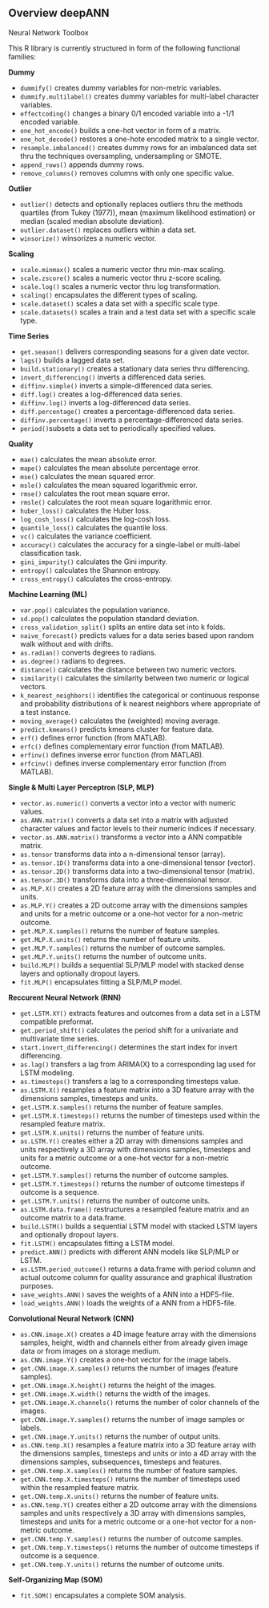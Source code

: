 <!-- # deepANN -->
<h2>Overview deepANN</h2>
Neural Network Toolbox

This R library is currently structured in form of the following functional families:

<b>Dummy</b>
<ul>
  <li><code>dummify()</code> creates dummy variables for non-metric variables.</li>
  <li><code>dummify.multilabel()</code> creates dummy variables for multi-label character variables.</li>
  <li><code>effectcoding()</code> changes a binary 0/1 encoded variable into a -1/1 encoded variable.</li>
  <li><code>one_hot_encode()</code> builds a one-hot vector in form of a matrix.</li>
  <li><code>one_hot_decode()</code> restores a one-hote encoded matrix to a single vector.</li>
  <li><code>resample.imbalanced()</code> creates dummy rows for an imbalanced data set thru the techniques oversampling, undersampling or SMOTE.</li>
  <li><code>append_rows()</code> appends dummy rows.</li>
  <li><code>remove_columns()</code> removes columns with only one specific value.</li>
</ul>

<b>Outlier</b>
<ul>
  <li><code>outlier()</code> detects and optionally replaces outliers thru the methods quartiles (from Tukey (1977)), mean (maximum likelihood estimation) or median (scaled median absolute deviation).</li>
  <li><code>outlier.dataset()</code> replaces outliers within a data set.</li>
  <li><code>winsorize()</code> winsorizes a numeric vector.</li>
</ul>

<b>Scaling</b>
<ul>
  <li><code>scale.minmax()</code> scales a numeric vector thru min-max scaling.</li>
  <li><code>scale.zscore()</code> scales a numeric vector thru z-score scaling.</li>
  <li><code>scale.log()</code> scales a numeric vector thru log transformation.</li>
  <li><code>scaling()</code> encapsulates the different types of scaling.</li>
  <li><code>scale.dataset()</code> scales a data set with a specific scale type.</li>
  <li><code>scale.datasets()</code> scales a train and a test data set with a specific scale type.</li>
</ul>

<b>Time Series</b>
<ul>
  <li><code>get.season()</code> delivers corresponding seasons for a given date vector.</li>
  <li><code>lags()</code> builds a lagged data set.</li>
  <li><code>build.stationary()</code> creates a stationary data series thru differencing.</li>
  <li><code>invert_differencing()</code> inverts a differenced data series.</li>
  <li><code>diffinv.simple()</code> inverts a simple-differenced data series.</li>
  <li><code>diff.log()</code> creates a log-differenced data series.</li>
  <li><code>diffinv.log()</code> inverts a log-differenced data series.</li>
  <li><code>diff.percentage()</code> creates a percentage-differenced data series.</li>
  <li><code>diffinv.percentage()</code> inverts a percentage-differenced data series.</li>
  <li><code>period()</code>subsets a data set to periodically specified values.</li>
</ul>

<b>Quality</b>
<ul>
  <li><code>mae()</code> calculates the mean absolute error.</li>
  <li><code>mape()</code> calculates the mean absolute percentage error.</li>
  <li><code>mse()</code> calculates the mean squared error.</li>
  <li><code>msle()</code> calculates the mean squared logarithmic error.</li>
  <li><code>rmse()</code> calculates the root mean square error.</li>
  <li><code>rmsle()</code> calculates the root mean square logarithmic error.</li>
  <li><code>huber_loss()</code> calculates the Huber loss.</li>
  <li><code>log_cosh_loss()</code> calculates the log-cosh loss.</li>
  <li><code>quantile_loss()</code> calculates the quantile loss.</li>
  <li><code>vc()</code> calculates the variance coefficient.</li>
  <li><code>accuracy()</code> calculates the accuracy for a single-label or multi-label classification task.</li>
  <li><code>gini_impurity()</code> calculates the Gini impurity.</li>
  <li><code>entropy()</code> calculates the Shannon entropy.</li>
  <li><code>cross_entropy()</code> calculates the cross-entropy.</li>
</ul>

<b>Machine Learning (ML)</b>
<ul>
  <li><code>var.pop()</code> calculates the population variance.</li>
  <li><code>sd.pop()</code> calculates the population standard deviation.</li>
  <li><code>cross_validation_split()</code> splits an entire data set into k folds.</li>
  <li><code>naive_forecast()</code> predicts values for a data series based upon random walk without and with drifts.</li>
  <li><code>as.radian()</code> converts degrees to radians.</li>
  <li><code>as.degree()</code> radians to degrees.</li>
  <li><code>distance()</code> calculates the distance between two numeric vectors.</li>
  <li><code>similarity()</code> calculates the similarity between two numeric or logical vectors.</li>
  <li><code>k_nearest_neighbors()</code> identifies the categorical or continuous response and probability distributions of k nearest neighbors where appropriate of a test instance.</li>
  <li><code>moving_average()</code> calculates the (weighted) moving average.</li>
  <li><code>predict.kmeans()</code> predicts kmeans cluster for feature data.</li>
  <li><code>erf()</code> defines error function (from MATLAB).</li>
  <li><code>erfc()</code> defines complementary error function (from MATLAB).</li>
  <li><code>erfinv()</code> defines inverse error function (from MATLAB).</li>
  <li><code>erfcinv()</code> defines inverse complementary error function (from MATLAB).</li>
</ul>

<b>Single & Multi Layer Perceptron (SLP, MLP)</b>
<ul>
  <li><code>vector.as.numeric()</code> converts a vector into a vector with numeric values.</li>
  <li><code>as.ANN.matrix()</code> converts a data set into a matrix with adjusted character values and factor levels to their numeric indices if necessary.</li>
  <li><code>vector.as.ANN.matrix()</code> transforms a vector into a ANN compatible matrix.</li>
  <li><code>as.tensor</code> transforms data into a n-dimensional tensor (array).</li>
  <li><code>as.tensor.1D()</code> transforms data into a one-dimensional tensor (vector).</li>
  <li><code>as.tensor.2D()</code> transforms data into a two-dimensional tensor (matrix).</li>
  <li><code>as.tensor.3D()</code> transforms data into a three-dimensional tensor.</li>
  <li><code>as.MLP.X()</code> creates a 2D feature array with the dimensions samples and units.</li>
  <li><code>as.MLP.Y()</code> creates a 2D outcome array with the dimensions samples and units for a metric outcome or a one-hot vector for a non-metric outcome.</li>
  <li><code>get.MLP.X.samples()</code> returns the number of feature samples.</li>
  <li><code>get.MLP.X.units()</code> returns the number of feature units.</li>
  <li><code>get.MLP.Y.samples()</code> returns the number of outcome samples.</li>
  <li><code>get.MLP.Y.units()</code> returns the number of outcome units.</li>
  <li><code>build.MLP()</code> builds a sequential SLP/MLP model with stacked dense layers and optionally dropout layers.</li>
  <li><code>fit.MLP()</code> encapsulates fitting a SLP/MLP model.</li>
</ul>

<b>Reccurent Neural Network (RNN)</b>
<ul>
  <li><code>get.LSTM.XY()</code> extracts features and outcomes from a data set in a LSTM compatible preformat.</li>
  <li><code>get.period_shift()</code> calculates the period shift for a univariate and multivariate time series.</li>
  <li><code>start.invert_differencing()</code> determines the start index for invert differencing.</li>
  <li><code>as.lag()</code> transfers a lag from ARIMA(X) to a corresponding lag used for LSTM modeling.</li>
  <li><code>as.timesteps()</code> transfers a lag to a corresponding timesteps value.</li>
  <li><code>as.LSTM.X()</code> resamples a feature matrix into a 3D feature array with the dimensions samples, timesteps and units.</li>
  <li><code>get.LSTM.X.samples()</code> returns the number of feature samples.</li>
  <li><code>get.LSTM.X.timesteps()</code> returns the number of timesteps used within the resampled feature matrix.</li>
  <li><code>get.LSTM.X.units()</code> returns the number of feature units.</li>
  <li><code>as.LSTM.Y()</code> creates either a 2D array with dimensions samples and units respectively a 3D array with dimensions samples, timesteps and units for a metric outcome or a one-hot vector for a non-metric outcome.</li>
  <li><code>get.LSTM.Y.samples()</code> returns the number of outcome samples.</li>
  <li><code>get.LSTM.Y.timesteps()</code> returns the number of outcome timesteps if outcome is a sequence.</li>
  <li><code>get.LSTM.Y.units()</code> returns the number of outcome units.</li>
  <li><code>as.LSTM.data.frame()</code> restructures a resampled feature matrix and an outcome matrix to a data.frame.</li>
  <li><code>build.LSTM()</code> builds a sequential LSTM model with stacked LSTM layers and optionally dropout layers.</li>
  <li><code>fit.LSTM()</code> encapsulates fitting a LSTM model.</li>
  <li><code>predict.ANN()</code> predicts with different ANN models like SLP/MLP or LSTM.</li>
  <li><code>as.LSTM.period_outcome()</code> returns a data.frame with period column and actual outcome column for quality assurance and graphical illustration purposes.</li>
  <li><code>save_weights.ANN()</code> saves the weights of a ANN into a HDF5-file.</li>
  <li><code>load_weights.ANN()</code> loads the weights of a ANN from a HDF5-file.</li>
</ul>

<b>Convolutional Neural Network (CNN)</b>
<ul>
  <li><code>as.CNN.image.X()</code> creates a 4D image feature array with the dimensions samples, height, width and channels either from already given image data or from images on a storage medium.</li>
  <li><code>as.CNN.image.Y()</code> creates a one-hot vector for the image labels.</li>
  <li><code>get.CNN.image.X.samples()</code> returns the number of images (feature samples).</li>
  <li><code>get.CNN.image.X.height()</code> returns the height of the images.</li>
  <li><code>get.CNN.image.X.width()</code> returns the width of the images.</li>
  <li><code>get.CNN.image.X.channels()</code> returns the number of color channels of the images.</li>
  <li><code>get.CNN.image.Y.samples()</code> returns the number of image samples or labels.</li>
  <li><code>get.CNN.image.Y.units()</code> returns the number of output units.</li>
  <li><code>as.CNN.temp.X()</code> resamples a feature matrix into a 3D feature array with the dimensions samples, timesteps and units or into a 4D array with the dimensions samples, subsequences, timesteps and features.</li>
  <li><code>get.CNN.temp.X.samples()</code> returns the number of feature samples.</li>
  <li><code>get.CNN.temp.X.timesteps()</code> returns the number of timesteps used within the resampled feature matrix.</li>
  <li><code>get.CNN.temp.X.units()</code> returns the number of feature units.</li>
  <li><code>as.CNN.temp.Y()</code> creates either a 2D outcome array with the dimensions samples and units respectively a 3D array with dimensions samples, timesteps and units for a metric outcome or a one-hot vector for a non-metric outcome.</li>
 <li><code>get.CNN.temp.Y.samples()</code> returns the number of outcome samples.</li>
  <li><code>get.CNN.temp.Y.timesteps()</code> returns the number of outcome timesteps if outcome is a sequence.</li>
  <li><code>get.CNN.temp.Y.units()</code> returns the number of outcome units.</li>
</ul>

<b>Self-Organizing Map (SOM)</b>
<ul>
  <li><code>fit.SOM()</code> encapsulates a complete SOM analysis.</li>
</ul>
